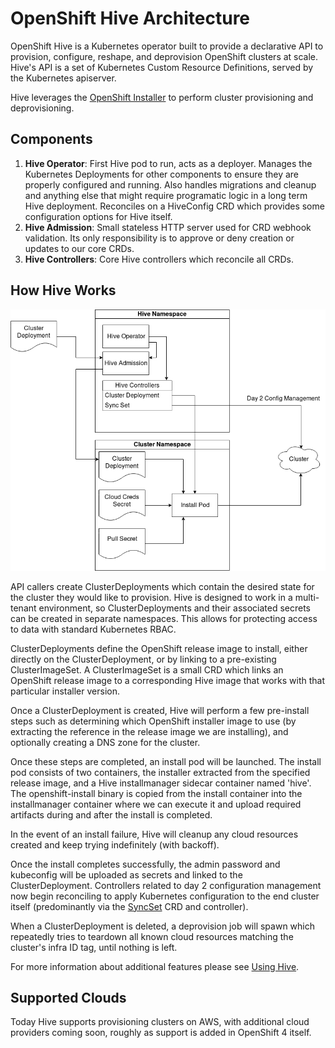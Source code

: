 # OpenShift Hive Architecture

OpenShift Hive is a Kubernetes operator built to provide a declarative API to provision, configure, reshape, and deprovision OpenShift clusters at scale. Hive's API is a set of Kubernetes Custom Resource Definitions, served by the Kubernetes apiserver.

Hive leverages the [OpenShift Installer](https://github.com/openshift/installer) to perform cluster provisioning and deprovisioning.


## Components

 1. **Hive Operator**: First Hive pod to run, acts as a deployer. Manages the Kubernetes Deployments for other components to ensure they are properly configured and running. Also handles migrations and cleanup and anything else that might require programatic logic in a long term Hive deployment. Reconciles on a HiveConfig CRD which provides some configuration options for Hive itself.
 1. **Hive Admission**: Small stateless HTTP server used for CRD webhook validation. Its only responsibility is to approve or deny creation or updates to our core CRDs.
 1. **Hive Controllers**: Core Hive controllers which reconcile all CRDs.

## How Hive Works

![Hive Architecture](hive-architecture.png "Hive Architecture")

API callers create ClusterDeployments which contain the desired state for the cluster they would like to provision. Hive is designed to work in a multi-tenant environment, so ClusterDeployments and their associated secrets can be created in separate namespaces. This allows for protecting access to data with standard Kubernetes RBAC.

ClusterDeployments define the OpenShift release image to install, either directly on the ClusterDeployment, or by linking to a pre-existing ClusterImageSet. A ClusterImageSet is a small CRD which links an OpenShift release image to a corresponding Hive image that works with that particular installer version.

Once a ClusterDeployment is created, Hive will perform a few pre-install steps such as determining which OpenShift installer image to use (by extracting the reference in the release image we are installing), and optionally creating a DNS zone for the cluster.

Once these steps are completed, an install pod will be launched. The install pod consists of two containers, the installer extracted from the specified release image, and a Hive installmanager sidecar container named 'hive'. The openshift-install binary is copied from the install container into the installmanager container where we can execute it and upload required artifacts during and after the install is completed.

In the event of an install failure, Hive will cleanup any cloud resources created and keep trying indefinitely (with backoff).

Once the install completes successfully, the admin password and kubeconfig will be uploaded as secrets and linked to the ClusterDeployment. Controllers related to day 2 configuration management now begin reconciling to apply Kubernetes configuration to the end cluster itself (predominantly via the [SyncSet](syncset.md) CRD and controller).

When a ClusterDeployment is deleted, a deprovision job will spawn which repeatedly tries to teardown all known cloud resources matching the cluster's infra ID tag, until nothing is left.

For more information about additional features please see [Using Hive](using-hive.md).

## Supported Clouds

Today Hive supports provisioning clusters on AWS, with additional cloud providers coming soon, roughly as support is added in OpenShift 4 itself.

